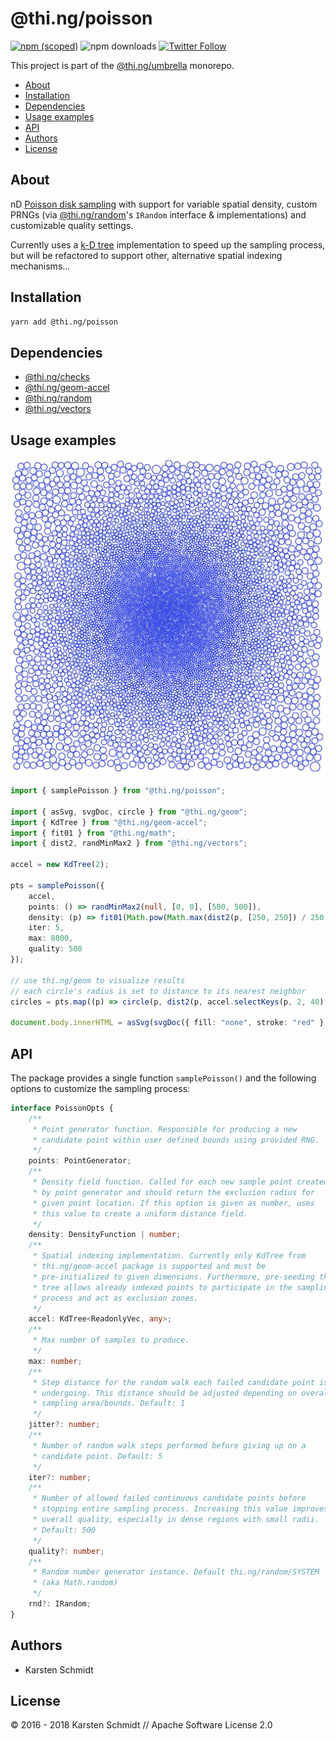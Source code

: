 # @thi.ng/poisson

[![npm (scoped)](https://img.shields.io/npm/v/@thi.ng/poisson.svg)](https://www.npmjs.com/package/@thi.ng/poisson)
![npm downloads](https://img.shields.io/npm/dm/@thi.ng/poisson.svg)
[![Twitter Follow](https://img.shields.io/twitter/follow/thing_umbrella.svg?style=flat-square&label=twitter)](https://twitter.com/thing_umbrella)

This project is part of the
[@thi.ng/umbrella](https://github.com/thi-ng/umbrella/) monorepo.

<!-- TOC depthFrom:2 depthTo:3 -->

- [About](#about)
- [Installation](#installation)
- [Dependencies](#dependencies)
- [Usage examples](#usage-examples)
- [API](#api)
- [Authors](#authors)
- [License](#license)

<!-- /TOC -->

## About

nD [Poisson disk
sampling](https://en.wikipedia.org/wiki/Supersampling#Poisson_disc) with
support for variable spatial density, custom PRNGs (via
[@thi.ng/random](https://github.com/thi-ng/umbrella/tree/master/packages/random)'s
`IRandom` interface & implementations) and customizable quality
settings.

Currently uses a [k-D
tree](https://github.com/thi-ng/umbrella/tree/master/packages/geom-accel/src/kdtree.ts#L57)
implementation to speed up the sampling process, but will be refactored
to support other, alternative spatial indexing mechanisms...

## Installation

```bash
yarn add @thi.ng/poisson
```

## Dependencies

- [@thi.ng/checks](https://github.com/thi-ng/umbrella/tree/master/packages/checks)
- [@thi.ng/geom-accel](https://github.com/thi-ng/umbrella/tree/master/packages/geom-accel)
- [@thi.ng/random](https://github.com/thi-ng/umbrella/tree/master/packages/random)
- [@thi.ng/vectors](https://github.com/thi-ng/umbrella/tree/master/packages/vectors)

## Usage examples

![example output](https://raw.githubusercontent.com/thi-ng/umbrella/develop/assets/poisson/poisson.jpg)

```ts
import { samplePoisson } from "@thi.ng/poisson";

import { asSvg, svgDoc, circle } from "@thi.ng/geom";
import { KdTree } from "@thi.ng/geom-accel";
import { fit01 } from "@thi.ng/math";
import { dist2, randMinMax2 } from "@thi.ng/vectors";

accel = new KdTree(2);

pts = samplePoisson({
	accel,
	points: () => randMinMax2(null, [0, 0], [500, 500]),
	density: (p) => fit01(Math.pow(Math.max(dist2(p, [250, 250]) / 250, 0), 2), 2, 10),
	iter: 5,
	max: 8000,
	quality: 500
});

// use thi.ng/geom to visualize results
// each circle's radius is set to distance to its nearest neighbor
circles = pts.map((p) => circle(p, dist2(p, accel.selectKeys(p, 2, 40)[1]) / 2));

document.body.innerHTML = asSvg(svgDoc({ fill: "none", stroke: "red" }, ...circles));
```

## API

The package provides a single function `samplePoisson()` and the
following options to customize the sampling process:

```ts
interface PoissonOpts {
    /**
     * Point generator function. Responsible for producing a new
     * candidate point within user defined bounds using provided RNG.
     */
    points: PointGenerator;
    /**
     * Density field function. Called for each new sample point created
     * by point generator and should return the exclusion radius for
     * given point location. If this option is given as number, uses
     * this value to create a uniform distance field.
     */
    density: DensityFunction | number;
    /**
     * Spatial indexing implementation. Currently only KdTree from
     * thi.ng/geom-accel package is supported and must be
     * pre-initialized to given dimensions. Furthermore, pre-seeding the
     * tree allows already indexed points to participate in the sampling
     * process and act as exclusion zones.
     */
    accel: KdTree<ReadonlyVec, any>;
    /**
     * Max number of samples to produce.
     */
    max: number;
    /**
     * Step distance for the random walk each failed candidate point is
     * undergoing. This distance should be adjusted depending on overall
     * sampling area/bounds. Default: 1
     */
    jitter?: number;
    /**
     * Number of random walk steps performed before giving up on a
     * candidate point. Default: 5
     */
    iter?: number;
    /**
     * Number of allowed failed continuous candidate points before
     * stopping entire sampling process. Increasing this value improves
     * overall quality, especially in dense regions with small radii.
     * Default: 500
     */
    quality?: number;
    /**
     * Random number generator instance. Default thi.ng/random/SYSTEM
     * (aka Math.random)
     */
    rnd?: IRandom;
}
```

## Authors

- Karsten Schmidt

## License

&copy; 2016 - 2018 Karsten Schmidt // Apache Software License 2.0
